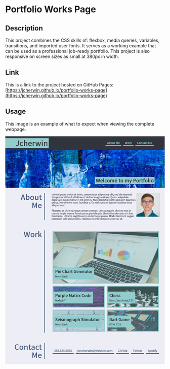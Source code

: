 # Portfolio Works Page

## Description

This project combines the CSS skills of: flexbox, media queries, variables, transitions, and imported user fonts. It serves as a working example that can be used as a professional job-ready portfolio. This project is also responsive on screen sizes as small at 380px in width.

## Link

This is a link to the project hosted on GitHub Pages: [https://jcherwin.github.io/portfolio-works-page](https://jcherwin.github.io/portfolio-works-page)

## Usage

This image is an example of what to expect when viewing the complete webpage.

![This is a working image of this project](assets/images/portfolio-works-page-demo-screenshot.png)
